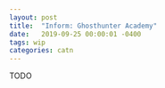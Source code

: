 ```yaml
---
layout: post
title:  "Inform: Ghosthunter Academy"
date:   2019-09-25 00:00:01 -0400
tags: wip
categories: catn
---
```


TODO
